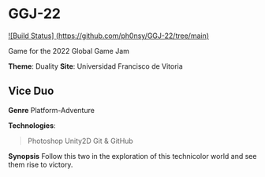 # GGJ-22

[![Build Status] (https://github.com/ph0nsy/GGJ-22/tree/main)](https://github.com/ph0nsy/GGJ-22)

Game for the 2022 Global Game Jam

**Theme**: Duality
**Site**: Universidad Francisco de Vitoria

## Vice Duo

**Genre**
Platform-Adventure

**Technologies**:
> Photoshop
> Unity2D
> Git & GitHub

**Synopsis**
Follow this two in the exploration of this technicolor world and see them rise to victory.